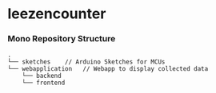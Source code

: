 # leezencounter

### Mono Repository Structure

```
.
└── sketches    // Arduino Sketches for MCUs
└── webapplication   // Webapp to display collected data
    └── backend
    └── frontend
```
